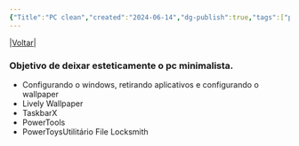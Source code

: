 ```yaml
---
{"Title":"PC clean","created":"2024-06-14","dg-publish":true,"tags":["pessoal/quaseumdev","atividades"],"permalink":"/1-minha-vida/pc-clean/","dgPassFrontmatter":true}
---
```


|[Voltar](index)|
### Objetivo de deixar esteticamente o pc minimalista.
- Configurando o windows, retirando aplicativos e configurando o wallpaper
- Lively Wallpaper
- TaskbarX
- PowerTools
- PowerToysUtilitário File Locksmith